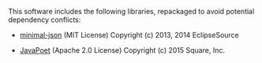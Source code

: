 This software includes the following libraries,
repackaged to avoid potential dependency conflicts:

* [minimal-json](https://github.com/ralfstx/minimal-json)
  (MIT License) Copyright (c) 2013, 2014 EclipseSource

* [JavaPoet](https://github.com/square/javapoet)
  (Apache 2.0 License) Copyright (c) 2015 Square, Inc.
